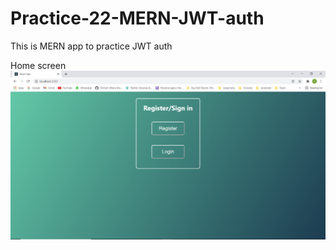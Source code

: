 # Practice-22-MERN-JWT-auth
This is MERN app to practice JWT auth

Home screen
![Home screen](https://github.com/Naman-Saxena1/Practice-22-MERN-JWT-auth/blob/main/screenshots/HomeScreen.PNG)

